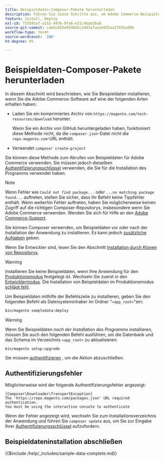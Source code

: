 ```yaml
---
title: Beispieldaten-Composer-Pakete herunterladen
description: Führen Sie diese Schritte aus, um Adobe Commerce-Beispieldaten mit dem Composer PHP Package Manager zu installieren.
feature: Install, Deploy
exl-id: 735591af-a152-4476-9fa6-e31c4bab3ba8
source-git-commit: ca8dc855e0598d2c3d43afae2e055aa27035a09b
workflow-type: tm+mt
source-wordcount: '286'
ht-degree: 0%

---
```


# Beispieldaten-Composer-Pakete herunterladen

In diesem Abschnitt wird beschrieben, wie Sie Beispieldaten installieren, wenn Sie die Adobe Commerce-Software auf eine der folgenden Arten erhalten haben:

* Laden Sie ein komprimiertes Archiv von `https://magento.com/tech-resources/download` herunter.

  Wenn Sie ein Archiv von GitHub heruntergeladen haben, funktioniert diese Methode nicht, da die `composer.json`-Datei nicht die `repo.magento.com`-URL enthält.

* Verwendet `composer create-project`

Sie können diese Methode zum Abrufen von Beispieldaten für Adobe Commerce verwenden. Sie müssen jedoch dieselben [Authentifizierungsschlüssel](../prerequisites/authentication-keys.md) verwenden, die Sie für die Installation des Programms verwendet haben.

>[!NOTE]
>
>Wenn Fehler wie `Could not find package...` oder `...no matching package found...` auftreten, stellen Sie sicher, dass Ihr Befehl keine Tippfehler enthält. Wenn weiterhin Fehler auftreten, haben Sie möglicherweise keinen Zugriff auf die richtigen Composer-Repositorys, insbesondere wenn Sie Adobe Commerce verwenden. Wenden Sie sich für Hilfe an den [Adobe Commerce-Support](https://support.magento.com/hc/en-us).

Sie können Composer verwenden, um Beispieldaten vor oder nach der Installation der Anwendung zu installieren. Es kann jedoch [zusätzliche Aufgaben](remove-or-update.md) geben.

Wenn Sie Entwickler sind, lesen Sie den Abschnitt [Installation durch Klonen von Repositorys](git-repositories.md).

>[!WARNING]
>
>Installieren Sie keine Beispieldaten, wenn Ihre Anwendung für den [Produktionsmodus](../../configuration/bootstrap/application-modes.md#production-mode) festgelegt ist. Wechseln Sie zuerst in den [Entwicklermodus](../../configuration/bootstrap/application-modes.md#developer-mode). Die Installation von Beispieldaten im Produktionsmodus [schlägt fehl](https://support.magento.com/hc/en-us/articles/360033824571#symptom-production-mode-trouble-samp-prod-).

Um Beispieldaten mithilfe der Befehlszeile zu installieren, geben Sie den folgenden Befehl als Dateisysteminhaber im Ordner &quot;`<app_root>`&quot;ein:

```bash
bin/magento sampledata:deploy
```

>[!WARNING]
>
>Wenn Sie Beispieldaten _nach der Installation des Programms_ installieren, müssen Sie auch den folgenden Befehl ausführen, um die Datenbank und das Schema im Verzeichnis `<app_root>` zu aktualisieren:

```bash
bin/magento setup:upgrade
```

Sie müssen [authentifizieren](../prerequisites/authentication-keys.md) , um die Aktion abzuschließen.

## Authentifizierungsfehler

Möglicherweise wird der folgende Authentifizierungsfehler angezeigt:

```
[Composer\Downloader\TransportException]
The 'https://repo.magento.com/packages.json' URL required authentication.
You must be using the interactive console to authenticate
```

Wenn der Fehler angezeigt wird, wechseln Sie zum Installationsverzeichnis der Anwendung und führen Sie `composer update` aus, um Sie zur Eingabe Ihrer [Authentifizierungsschlüssel](../prerequisites/authentication-keys.md) aufzufordern.

## Beispieldateninstallation abschließen

{{$include /help/_includes/sample-data-complete.md}}
